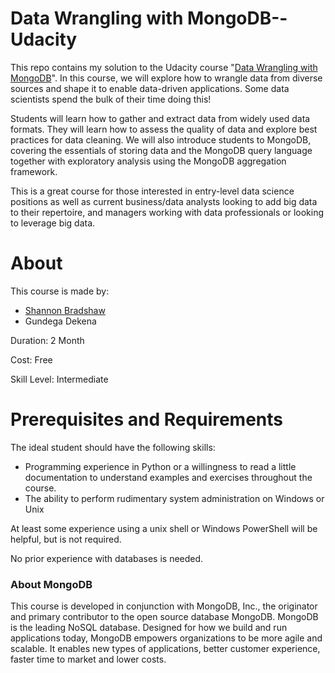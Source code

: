 # Data Wrangling with MongoDB--Udacity

This repo contains my solution to the Udacity course "[Data Wrangling with MongoDB](https://eg.udacity.com/course/data-wrangling-with-mongodb--ud032)". In this course, we will explore how to wrangle data from diverse sources and shape it to enable data-driven applications. Some data scientists spend the bulk of their time doing this!

Students will learn how to gather and extract data from widely used data formats. They will learn how to assess the quality of data and explore best practices for data cleaning. We will also introduce students to MongoDB, covering the essentials of storing data and the MongoDB query language together with exploratory analysis using the MongoDB aggregation framework.

This is a great course for those interested in entry-level data science positions as well as current business/data analysts looking to add big data to their repertoire, and managers working with data professionals or looking to leverage big data.



# About

This course is made by:

- [Shannon Bradshaw](https://twitter.com/shannonbradshaw?lang=en)
- Gundega Dekena

Duration: 2 Month

Cost: Free

Skill Level: Intermediate



# Prerequisites and Requirements

The ideal student should have the following skills:

- Programming experience in Python or a willingness to read a little documentation to understand examples and exercises throughout the course.
- The ability to perform rudimentary system administration on Windows or Unix

At least some experience using a unix shell or Windows PowerShell will be helpful, but is not required.

No prior experience with databases is needed.



### About MongoDB

This course is developed in conjunction with MongoDB, Inc., the originator and primary contributor to the open source database MongoDB. MongoDB is the leading NoSQL database. Designed for how we build and run applications today, MongoDB empowers organizations to be more agile and scalable. It enables new types of applications, better customer experience, faster time to market and lower costs.